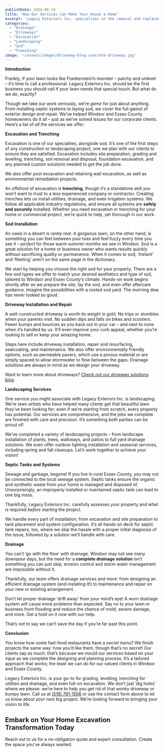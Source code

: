 ```yaml
---
publishDate: 2024-06-10
title: 'How Our Services Can Make Your House a Home'
excerpt: 'Legacy Exteriors Inc. specializes in the removal and replacement of both concrete and gravel driveways, providing services such as installation, resurfacing, and environmentally friendly waste disposal. With our experienced team and heavy-duty equipment, we handle every step of the process efficiently, saving you time and stress. For reliable driveway services, contact Legacy Exteriors Inc. today.'
categories:
  - "Drainage"
  - "Driveways"
  - "Excavation"
  - "Landscaping"
  - "Sod"
  - "Trenching"
image: '~/assets/images/driveway-blog-concrete-driveway.jpg'
---
```


**Introduction**

Frankly, if your lawn looks like Frankenstein’s monster – patchy and unlevel – it’s time to call a professional. Legacy Exteriors Inc. should be the first business you should call if your lawn needs that special touch. But what do we _do_, exactly?

Though we take our work seriously, we’re _game_ for just about anything. From installing septic systems to laying sod, we cover the full gamut of exterior design _and_ repair. We’ve helped Windsor and Essex County homeowners do it all – just as we’ve solved issues for our corporate clients. Here’s a list of _all_ the services we offer:

**Excavation and Trenching**

Excavation is one of our specialties, alongside sod. It’s one of the first steps of any construction or landscaping project, one we plan with our clients to ensure they are satisfied. Excavation includes site preparation, grading and levelling, trenching, soil removal and disposal, foundation excavation, and any planned custom solutions needed to get the job done.

We also offer pool excavation and retaining wall excavation, as well as environmental remediation projects.

An offshoot of excavation is **trenching**, though it’s a standalone skill you won’t want to trust to a less experienced company or contractor. Creating trenches lets us install utilities, drainage, and even irrigation systems. We follow all applicable industry regulations, and ensure all systems are **safely and securely** installed. Whether you need excavation or trenching for your home or commercial project, we’re quick to help, yet thorough in our work.

**Sod** **Installation**

An oasis in a desert is rarely _real_. A gorgeous lawn, on the other hand, is something you can feel between your toes and feel fuzzy every time you see it – _perfect_ for those warm summer months we see in Windsor. Sod is a great solution for a home or business owner who wants results quickly without sacrificing quality or permanence. When it comes to sod, ‘instant’ and ‘fleeting’ aren’t on the same page in the dictionary.

We start by helping you choose the right sod for your property. There are a few sod types we offer to match your desired aesthetics and type of soil, tailored to Windsor and Essex County’s climate. Hands-on work begins shortly after as we prepare the site, lay the sod, and even offer aftercare guidance. Imagine the possibilities with a rooted sod yard. The morning dew has never looked so good.

**Driveway Installation and Repair**

A well-constructed driveway is worth its weight in gold. No trips or stumbles when your parents visit. No sudden dips and falls on bikes and scooters. Fewer bumps and bounces as you back out in your car – and next to none when it’s handled by us. It’ll even improve your curb appeal, whether you’re looking to sell or keep your amazing home.

Steps here include driveway installation, repair and resurfacing, sealcoating, and maintenance. We also offer environmentally friendly options, such as permeable pavers, which use a porous material or are simply spaced to allow stormwater to flow between the gaps. Drainage solutions are always in mind as we design your driveway.

Want to learn more about driveways? [Check out our driveway solutions blog](https://www.legacyexteriorsinc.com/2024/05/20/driveway-repair-in-windsor/).

**Landscaping Services**

One service you might associate with Legacy Exteriors Inc. is landscaping. We’re lawn _artists_ who have helped many clients get that beautiful lawn they’ve been looking for; even if we’re starting from scratch, every property has potential. Our services are comprehensive, and the jobs we complete are finished with care and precision. It’s something _both_ parties can be proud of!

We’ve completed a variety of landscaping projects – from landscape installation of plants, trees, walkways, and patios to full yard drainage solutions. We even offer outdoor lighting installation and seasonal services, including spring and fall cleanups. Let’s work together to achieve your vision!

**Septic Tanks and Systems**

Sewage and garbage, begone! If you live in rural Essex County, you may not be connected to the local sewage system. Septic tanks ensure the organic and synthetic waste from your home is managed and disposed of. Unsurprisingly, an improperly installed or maintained septic tank can lead to one big mess.

Thankfully, Legacy Exteriors Inc. carefully assesses your property and what is required _before_ starting the project.

We handle every part of installation, from excavation and site preparation to tank placement and system configuration. It’s all hands on deck for septic tank repairs, too, where we skip the hassle with a proper initial diagnosis of the issue, followed by a solution we’ll handle with care.

**Drainage**

You can’t ‘go with the flow’ with drainage. Windsor may not see many downpour days, but the need for a **complete drainage solution** isn’t something you can just skip; erosion control and storm water management are impossible without it.

Thankfully, our team offers drainage services and more: from designing an efficient drainage system (and installing it!) to maintenance and repair on your new or existing arrangement.

Don’t let proper drainage ‘drift away’ from your mind’s eye! A worn drainage system _will_ cause more problems than expected. Say _no_ to your lawn or business front flooding and reduce the chance of mold, severe damage, and more. Get a hold on it _now_ with our help.

That’s not to say we can’t save the day if you’re far past this point.

**Conclusion**

You know how some fast-food restaurants have a _secret menu_? We finish projects the same way: how you’d like them, though that’s no secret! Our clients say as much: that’s because we mould our services based on your input as we complete the designing and planning process. It’s a tailored approach that works; the least we can do for our valued clients in Windsor and Essex County.

Legacy Exteriors Inc. is your go-to for grading, levelling, trenching for utilities and drainage, and even full-on excavation. We don’t just ‘dig holes’ where we please: we’re here to help you get rid of that wonky driveway or bumpy lawn. Call us at [(519) 791-1506](tel:+15197911506) or use the contact form above to let us know about _your_ next big project. We’re looking forward to bringing your vision to life.

## **Embark on Your Home Excavation Transformation Today**

Reach out to us for a no-obligation quote and expert consultation. Create the space you've always wanted.
